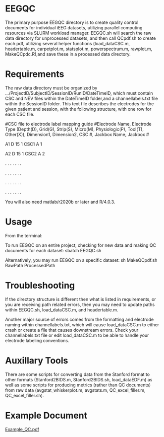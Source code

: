 # EEGQC

The primary purpose EEGQC directory is to create quality control documents for individual iEEG datasets, utilizing
parallel computing resources via SLURM workload manager. EEGQC.sh will search the raw data directory for unprocessed
datasets, and then call QCpdf.sh
to create each pdf, utilizing several helper functions (load_dataCSC.m, headertable.m,
carpetplot.m, statsplot.m, powerspectrum.m, rawplot.m, MakeQCpdc.R),and save these 
in a processed data directory.

# Requirements

The raw data directory must be organized by .../ProjectID/SubjectID/SessionID/RunID/DateTimeID,
which must contain CSC and NEV files within the DateTimeID folder,and a channellabels.txt file
within the SessionID folder. This text file describes the electrodes for the given patient and
session, with the following structure, with one row for each CSC file.

#CSC file to electrode label mapping guide
#Electrode Name, Electrode Type (Depth(D), Grid(G), Strip(S), Micro(M), Physiologic(P), Tool(T), Other(X)), Dimension1, Dimension2, CSC #, Jackbox Name, Jackbox #

A1     D      15           1    CSC1       A              1

A2     D      15           1    CSC2       A              2

.      .       .           .      .        .              .

.      .       .           .      .        .              .

.      .       .           .      .        .              .

.      .       .           .      .        .              .


You will also need matlab/r2020b or later and R/4.0.3.

# Usage
From the terminal:

To run EEGQC on an entire project, checking for new data and making QC documents for each dataset:
sbatch EEGQC.sh

Alternatively, you may run EEGQC on a specific dataset:
sh MakeQCpdf.sh RawPath ProcessedPath

# Troubleshooting
If the directory structure is different then what is listed in requirements, or you are
receiving path related errors, then you may need to update paths within EEGQC.sh, load_dataCSC.m,
and headertable.m.

Another major source of errors comes from the formatting and electrode naming within channellabels.txt,
which will cause load_dataCSC.m to either crash or create a file that causes downstream errors.
Check your channellabels.txt file or edit load_dataCSC.m to be able to handle your electrode labeling conventions.

# Auxillary Tools
There are some scripts for converting data from the Stanford format to other formats (Stanford2BIDS.m, Stanford2BIDS.sh, load_dataEDF.m) as well as some scripts for producing metrics (rather than QC documents) from raw data (avgstat_whiskerplot.m, avgstats.m, QC_excel_filler.m, QC_excel_filler.sh).

# Example Document

[Example_QC.pdf](https://github.com/bragalab/eegqc/files/12666321/Example_QC.pdf)


